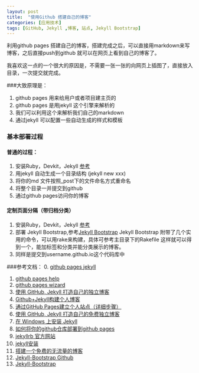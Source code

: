 ```yaml
---
layout: post
title:  "使用Github 搭建自己的博客"
categories: [应用技术]
tags: [GitHub, Jekyll ,博客, 站点, Jekyll Bootstrap]
---
```


利用github pages 搭建自己的博客，搭建完成之后，可以直接用markdown来写博客，之后直接push到github
就可以在网页上看到自己的博客了。

我喜欢这一点的一个很大的原因是，不需要一张一张的向网页上插图了，直接放入目录，一次提交就完成。

###大致原理是：  
1. github pages 用来给用户或者项目建主页的  
2. github pages 是用jekyll 这个引擎来解析的  
3. 我们可以利用这个来解析我们自己的markdown  
4. 通过jekyll 可以配置一些自动生成的样式和模板  

### 基本部署过程

#### 普通的过程：  
1. 安装Ruby，Devkit，Jekyll [参考][5]
2. 用jekyll 自动生成一个目录结构  (jekyll new xxx)
3. 将你的md 文件按照_post下的文件命名方式重命名  
4. 将整个目录一并提交到github  
5. 通过github pages访问你的博客  

#### 定制页面分隔（带归档分类）
1. 安装Ruby，Devkit，Jekyll [参考][5]
2. 部署 Jekyll Bootstrap,参考[Jekyll Bootstrap][11]
Jekyll Bootstrap 附带了几个实用的命令，可以用rake来构建，具体可参考主目录下的Rakefile
这样就可以得到一个，能加标签和分类并能分类展示的博客。
3. 同样是提交到username.github.io这个代码库中

###参考文档：
0. [github pages jekyll][-1]
1. [github pages help][0]
2. [github pages wizard][1]
1. [使用 GitHub, Jekyll 打造自己的独立博客][2]
2. [Github+Jekyll构建个人博客][3]
3. [通过GitHub Pages建立个人站点（详细步骤）][4]
4. [使用 GitHub, Jekyll 打造自己的免费独立博客][10]
4. [在 Windows 上安装 Jekyll][5]
5. [如何将你的github仓库部署到github pages][6]
6. [jekyllrb 官方网站][7]
7. [jekyll安装][8]
8. [搭建一个免费的无流量的博客][9]
9. [Jekyll-Bootstrap Github][11]
10. [Jekyll-Bootstrap][12]

[0]: https://help.github.com/categories/github-pages-basics/ "github pages jekyll"
[-1]: https://help.github.com/articles/using-jekyll-with-pages/ "github pages help"
[1]: https://pages.github.com/ "github pages wizard" 
[2]: https://github.com/minixalpha/minixalpha.github.io/blob/source/_posts/2014-02-15-github-jekyll-markdown.md "使用 GitHub, Jekyll 打造自己的独立博客"
[3]: http://aboutchen.org/blog/blog-with-github-and-jekyll/ "Github+Jekyll构建个人博客"
[4]: http://www.cnblogs.com/purediy/archive/2013/03/07/2948892.html " 通过GitHub Pages建立个人站点（详细步骤）"
[5]: http://cn.yizeng.me/2013/05/10/setup-jekyll-on-windows/ "在 Windows 上安装 Jekyll"
[6]: http://os.51cto.com/art/201409/450260.htm " 如何将你的github仓库部署到github pages"
[7]: http://jekyllrb.com/docs/installation/ " jekyllrb 官方网站"
[8]: http://hustlei.github.io/2014/08/jekyll-install.html " jekyll安装"
[9]: http://www.ruanyifeng.com/blog/2012/08/blogging_with_jekyll.html " 搭建一个免费的无流量的博客"
[10]: http://blog.csdn.net/on_1y/article/details/19259435 "使用 GitHub, Jekyll 打造自己的免费独立博客"
[11]: https://github.com/plusjade/jekyll-bootstrap/ "Jekyll-Bootstrap Github"
[12]: http://jekyllbootstrap.com/ "Jekyll-Bootstrap"
